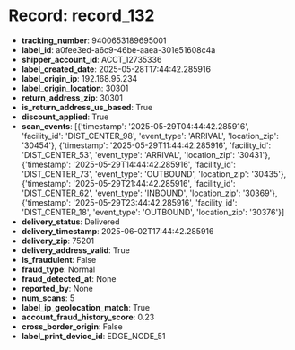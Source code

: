 # Record: record_132

- **tracking_number**: 9400653189695001
- **label_id**: a0fee3ed-a6c9-46be-aaea-301e51608c4a
- **shipper_account_id**: ACCT_12735336
- **label_created_date**: 2025-05-28T17:44:42.285916
- **label_origin_ip**: 192.168.95.234
- **label_origin_location**: 30301
- **return_address_zip**: 30301
- **is_return_address_us_based**: True
- **discount_applied**: True
- **scan_events**: [{'timestamp': '2025-05-29T04:44:42.285916', 'facility_id': 'DIST_CENTER_98', 'event_type': 'ARRIVAL', 'location_zip': '30454'}, {'timestamp': '2025-05-29T11:44:42.285916', 'facility_id': 'DIST_CENTER_53', 'event_type': 'ARRIVAL', 'location_zip': '30431'}, {'timestamp': '2025-05-29T14:44:42.285916', 'facility_id': 'DIST_CENTER_73', 'event_type': 'OUTBOUND', 'location_zip': '30435'}, {'timestamp': '2025-05-29T21:44:42.285916', 'facility_id': 'DIST_CENTER_62', 'event_type': 'INBOUND', 'location_zip': '30369'}, {'timestamp': '2025-05-29T23:44:42.285916', 'facility_id': 'DIST_CENTER_18', 'event_type': 'OUTBOUND', 'location_zip': '30376'}]
- **delivery_status**: Delivered
- **delivery_timestamp**: 2025-06-02T17:44:42.285916
- **delivery_zip**: 75201
- **delivery_address_valid**: True
- **is_fraudulent**: False
- **fraud_type**: Normal
- **fraud_detected_at**: None
- **reported_by**: None
- **num_scans**: 5
- **label_ip_geolocation_match**: True
- **account_fraud_history_score**: 0.23
- **cross_border_origin**: False
- **label_print_device_id**: EDGE_NODE_51